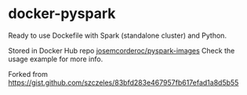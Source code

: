 # docker-pyspark
Ready to use Dockefile with Spark (standalone cluster) and Python. 

Stored in Docker Hub repo [josemcorderoc/pyspark-images](https://hub.docker.com/repository/docker/josemcorderoc/pyspark-images)
Check the usage example for more info.

Forked from https://gist.github.com/szczeles/83bfd283e467957fb617efad1a8d5b55

